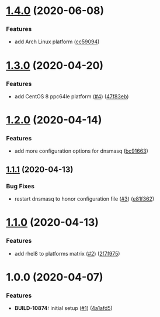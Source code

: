 # [1.4.0](https://github.com/mongodb-ansible-roles/ansible-role-dnsmasq/compare/v1.3.0...v1.4.0) (2020-06-08)


### Features

* add Arch Linux platform ([cc59094](https://github.com/mongodb-ansible-roles/ansible-role-dnsmasq/commit/cc59094dfe23cb3e9d5d6f91153058f6dd341c0e))

# [1.3.0](https://github.com/mongodb-ansible-roles/ansible-role-dnsmasq/compare/v1.2.0...v1.3.0) (2020-04-20)


### Features

* add CentOS 8 ppc64le platform ([#4](https://github.com/mongodb-ansible-roles/ansible-role-dnsmasq/issues/4)) ([47f83eb](https://github.com/mongodb-ansible-roles/ansible-role-dnsmasq/commit/47f83eb213818025ed42270018370119e2a1117a))

# [1.2.0](https://github.com/mongodb-ansible-roles/ansible-role-dnsmasq/compare/v1.1.1...v1.2.0) (2020-04-14)


### Features

* add more configuration options for dnsmasq ([bc91663](https://github.com/mongodb-ansible-roles/ansible-role-dnsmasq/commit/bc916634d190620ef366183c01c04a8666d3f164))

## [1.1.1](https://github.com/mongodb-ansible-roles/ansible-role-dnsmasq/compare/v1.1.0...v1.1.1) (2020-04-13)


### Bug Fixes

* restart dnsmasq to honor configuration file ([#3](https://github.com/mongodb-ansible-roles/ansible-role-dnsmasq/issues/3)) ([e81f362](https://github.com/mongodb-ansible-roles/ansible-role-dnsmasq/commit/e81f362c257d5ad8e492ad1546ee7cf19747eaed))

# [1.1.0](https://github.com/mongodb-ansible-roles/ansible-role-dnsmasq/compare/v1.0.0...v1.1.0) (2020-04-13)


### Features

* add rhel8 to platforms matrix ([#2](https://github.com/mongodb-ansible-roles/ansible-role-dnsmasq/issues/2)) ([2f7f975](https://github.com/mongodb-ansible-roles/ansible-role-dnsmasq/commit/2f7f975d26177e8128dcd210d48ce2d9f0421789))

# 1.0.0 (2020-04-07)


### Features

* **BUILD-10874:** initial setup ([#1](https://github.com/mongodb-ansible-roles/ansible-role-dnsmasq/issues/1)) ([4a1afd5](https://github.com/mongodb-ansible-roles/ansible-role-dnsmasq/commit/4a1afd5bb9dadba3e69d243f81e80b2183b30a47))
